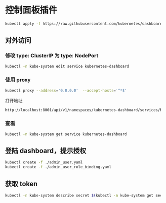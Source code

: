# 控制面板插件

```bash
kubectl apply -f https://raw.githubusercontent.com/kubernetes/dashboard/v1.10.1/src/deploy/recommended/kubernetes-dashboard.yaml
```

## 对外访问

### 修改 type: ClusterIP 为 type: NodePort

```bash
kubectl -n kube-system edit service kubernetes-dashboard
```

### 使用 proxy

```bash
kubectl proxy --address='0.0.0.0'  --accept-hosts='^*$'
```

打开地址

```bash
http://localhost:8001/api/v1/namespaces/kubernetes-dashboard/services/https:kubernetes-dashboard:/proxy/#/login
```

### 查看

```bash
kubectl -n kube-system get service kubernetes-dashboard
```

## 登陆 dashboard，提示授权

```bash
kubectl create -f ./admin_user.yaml
kubectl create -f ./admin_user_role_binding.yaml
```

## 获取 token

```bash
kubectl -n kube-system describe secret $(kubectl -n kube-system get secret | grep admin-user | awk '{print $1}')
```
